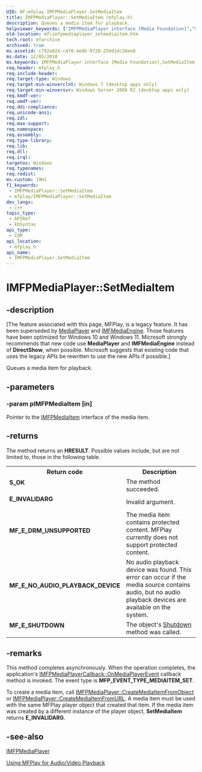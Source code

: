 ```yaml
---
UID: NF:mfplay.IMFPMediaPlayer.SetMediaItem
title: IMFPMediaPlayer::SetMediaItem (mfplay.h)
description: Queues a media item for playback.
helpviewer_keywords: ["IMFPMediaPlayer interface [Media Foundation]","SetMediaItem method","IMFPMediaPlayer.SetMediaItem","IMFPMediaPlayer::SetMediaItem","SetMediaItem","SetMediaItem method [Media Foundation]","SetMediaItem method [Media Foundation]","IMFPMediaPlayer interface","mf.imfpmediaplayer_setmediaitem","mfplay/IMFPMediaPlayer::SetMediaItem"]
old-location: mf\imfpmediaplayer_setmediaitem.htm
tech.root: mfarchive
archived: true
ms.assetid: c792a024-c4f8-4e0b-9720-259d1dc28ee8
ms.date: 12/05/2018
ms.keywords: IMFPMediaPlayer interface [Media Foundation],SetMediaItem method, IMFPMediaPlayer.SetMediaItem, IMFPMediaPlayer::SetMediaItem, SetMediaItem, SetMediaItem method [Media Foundation], SetMediaItem method [Media Foundation],IMFPMediaPlayer interface, mf.imfpmediaplayer_setmediaitem, mfplay/IMFPMediaPlayer::SetMediaItem
req.header: mfplay.h
req.include-header: 
req.target-type: Windows
req.target-min-winverclnt: Windows 7 [desktop apps only]
req.target-min-winversvr: Windows Server 2008 R2 [desktop apps only]
req.kmdf-ver: 
req.umdf-ver: 
req.ddi-compliance: 
req.unicode-ansi: 
req.idl: 
req.max-support: 
req.namespace: 
req.assembly: 
req.type-library: 
req.lib: 
req.dll: 
req.irql: 
targetos: Windows
req.typenames: 
req.redist: 
ms.custom: 19H1
f1_keywords:
 - IMFPMediaPlayer::SetMediaItem
 - mfplay/IMFPMediaPlayer::SetMediaItem
dev_langs:
 - c++
topic_type:
 - APIRef
 - kbSyntax
api_type:
 - COM
api_location:
 - mfplay.h
api_name:
 - IMFPMediaPlayer.SetMediaItem
---
```


# IMFPMediaPlayer::SetMediaItem


## -description

\[The feature associated with this page, MFPlay, is a legacy feature. It has been superseded by [MediaPlayer](/uwp/api/Windows.Media.Playback.MediaPlayer) and  [IMFMediaEngine](/windows/win32/api/mfmediaengine/nn-mfmediaengine-imfmediaengine). Those features have been optimized for Windows 10 and Windows 11. Microsoft strongly recommends that new code use **MediaPlayer** and **IMFMediaEngine** instead of **DirectShow**, when possible. Microsoft suggests that existing code that uses the legacy APIs be rewritten to use the new APIs if possible.\]


Queues a media item for playback.

## -parameters

### -param pIMFPMediaItem [in]

Pointer to the <a href="/windows/desktop/api/mfplay/nn-mfplay-imfpmediaitem">IMFPMediaItem</a> interface of the media item.

## -returns

The method returns an <b>HRESULT</b>. Possible values include, but are not limited to, those in the following table.

<table>
<tr>
<th>Return code</th>
<th>Description</th>
</tr>
<tr>
<td width="40%">
<dl>
<dt><b><b>S_OK</b></b></dt>
</dl>
</td>
<td width="60%">
The method succeeded.

</td>
</tr>
<tr>
<td width="40%">
<dl>
<dt><b><b>E_INVALIDARG</b></b></dt>
</dl>
</td>
<td width="60%">
Invalid argument.

</td>
</tr>
<tr>
<td width="40%">
<dl>
<dt><b><b>MF_E_DRM_UNSUPPORTED</b></b></dt>
</dl>
</td>
<td width="60%">
The media item contains protected content. MFPlay currently does not support protected content.

</td>
</tr>
<tr>
<td width="40%">
<dl>
<dt><b><b>MF_E_NO_AUDIO_PLAYBACK_DEVICE</b></b></dt>
</dl>
</td>
<td width="60%">
No audio playback device was found. This error can occur if the media source contains audio, but no audio playback devices are available on the system.

</td>
</tr>
<tr>
<td width="40%">
<dl>
<dt><b><b>MF_E_SHUTDOWN</b></b></dt>
</dl>
</td>
<td width="60%">
The object's <a href="/windows/desktop/api/mfplay/nf-mfplay-imfpmediaplayer-shutdown">Shutdown</a> method was called.

</td>
</tr>
</table>

## -remarks

This method completes asynchronously.  When the operation completes, the application's <a href="/windows/desktop/api/mfplay/nf-mfplay-imfpmediaplayercallback-onmediaplayerevent">IMFPMediaPlayerCallback::OnMediaPlayerEvent</a> callback method is invoked. The event type is <b>MFP_EVENT_TYPE_MEDIAITEM_SET</b>.

To create a media item, call <a href="/windows/desktop/api/mfplay/nf-mfplay-imfpmediaplayer-createmediaitemfromobject">IMFPMediaPlayer::CreateMediaItemFromObject</a> or <a href="/windows/desktop/api/mfplay/nf-mfplay-imfpmediaplayer-createmediaitemfromurl">IMFPMediaPlayer::CreateMediaItemFromURL</a>. A media item must be used with the same MFPlay player object that created that item. If the media item was created by a different instance of the player object, <b>SetMediaItem</b> returns <b>E_INVALIDARG</b>.

## -see-also

<a href="/windows/desktop/api/mfplay/nn-mfplay-imfpmediaplayer">IMFPMediaPlayer</a>



<a href="/windows/desktop/medfound/using-mfplay-for-audio-video-playback">Using MFPlay for Audio/Video Playback</a>